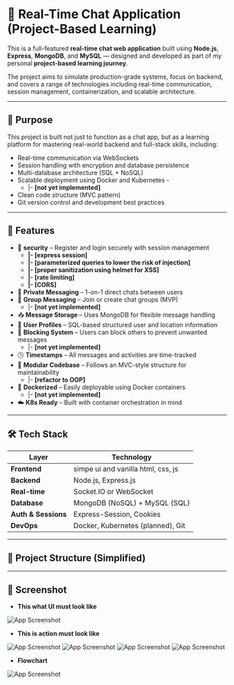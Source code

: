 # 💬 Real-Time Chat Application (Project-Based Learning)

This is a full-featured **real-time chat web application** built using **Node.js**, **Express**, **MongoDB**, and **MySQL** — designed and developed as part of my personal **project-based learning journey**.

The project aims to simulate production-grade systems, focus on backend, and covers a range of technologies including real-time communication, session management, containerization, and scalable architecture.

---

## 🧠 Purpose

This project is built not just to function as a chat app, but as a learning platform for mastering real-world backend and full-stack skills, including:

- Real-time communication via WebSockets
- Session handling with encryption and database persistence
- Multi-database architecture (SQL + NoSQL)
- Scalable deployment using Docker and Kubernetes -
    - |- **[not yet implemented]**
- Clean code structure (MVC pattern)
- Git version control and development best practices

---

## 🚀 Features

- 🔐 **security** – Register and login securely with session management
    - **|- [express session]**
    - **|- [parameterized queries to lower the risk of injection]**
    - **|- [proper sanitization using helmet for XSS]**
    - **|- [rate limiting]**
    - **|- [CORS]**
- 💬 **Private Messaging** – 1-on-1 direct chats between users
- 👥 **Group Messaging** – Join or create chat groups (MVP)
    - |- **[not yet implemented]**
- 📥 **Message Storage** – Uses MongoDB for flexible message handling
- 📄 **User Profiles** – SQL-based structured user and location information
- 🚫 **Blocking System** – Users can block others to prevent unwanted messages 
    - |- **[not yet implemented]**
- 🕒 **Timestamps** – All messages and activities are time-tracked
- 🧩 **Modular Codebase** – Follows an MVC-style structure for maintainability
    - |- **[refactor to OOP]**
- 🐳 **Dockerized** – Easily deployable using Docker containers
    - |- **[not yet implemented]**
- ☁️ **K8s Ready** – Built with container orchestration in mind

---

## 🛠️ Tech Stack

| Layer          | Technology                             |
|----------------|----------------------------------------|
| **Frontend**   | simpe ui and vanilla html, css, js     |
| **Backend**    | Node.js, Express.js                    |
| **Real-time**  | Socket.IO or WebSocket                 |
| **Database**   | MongoDB (NoSQL) + MySQL (SQL)          |
| **Auth & Sessions** | Express-Session, Cookies          |
| **DevOps**     | Docker, Kubernetes (planned), Git      |

---

## 📁 Project Structure (Simplified)

---

## 📸 Screenshot

- **This what UI must look like**

![App Screenshot](https://github.com/hunter123322/typescript-try/blob/handling-offline-send-message/screenshot/Screenshot%202024-12-05%20135720.png?raw=true)

- **This is action must look like**

![App Screenshot](https://github.com/hunter123322/typescript-try/blob/handling-offline-send-message/screenshot/Screenshot%202024-12-05%20135756.png)
![App Screenshot](https://github.com/hunter123322/typescript-try/blob/handling-offline-send-message/screenshot/Screenshot%202024-12-05%20135813.png)
![App Screenshot](https://github.com/hunter123322/typescript-try/blob/handling-offline-send-message/screenshot/Screenshot%202024-12-05%20135831.png)
![App Screenshot](https://github.com/hunter123322/typescript-try/blob/handling-offline-send-message/screenshot/Screenshot%202024-12-05%20135901.png)

- **Flowchart**

![App Screenshot](https://github.com/hunter123322/typescript-try/blob/handling-offline-send-message/screenshot/Screenshot%202025-06-23%20164322.png)